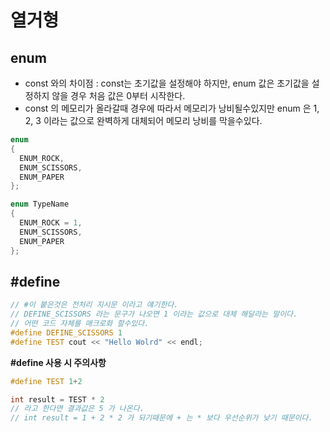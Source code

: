 # 열거형

## enum
- const 와의 차이점 : const는 초기값을 설정해야 하지만, enum 값은 초기값을 설정하지 않을 경우 처음 값은 0부터 시작한다.
- const 의 메모리가 올라갈때 경우에 따라서 메모리가 낭비될수있지만 enum 은 1, 2, 3 이라는 값으로 완벽하게 대체되어 메모리 낭비를 막을수있다.
```C++
enum
{
  ENUM_ROCK,
  ENUM_SCISSORS,
  ENUM_PAPER
};
```
```C++
enum TypeName
{
  ENUM_ROCK = 1,
  ENUM_SCISSORS,
  ENUM_PAPER
};
```

## #define
```C++
// #이 붙은것은 전처리 지시문 이라고 얘기한다.
// DEFINE_SCISSORS 라는 문구가 나오면 1 이라는 값으로 대체 해달라는 말이다.
// 어떤 코드 자체를 매크로화 할수있다.
#define DEFINE_SCISSORS 1
#define TEST cout << "Hello Wolrd" << endl;
```
**#define 사용 시 주의사항**
```C++
#define TEST 1+2

int result = TEST * 2
// 라고 한다면 결과값은 5 가 나온다.
// int result = 1 + 2 * 2 가 되기때문에 + 는 * 보다 우선순위가 낮기 때문이다.
```
